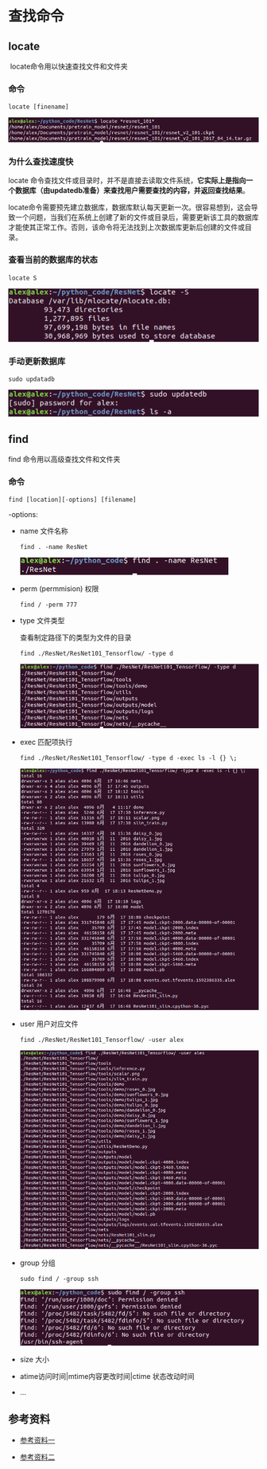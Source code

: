 # 查找命令

## locate

​	locate命令用以快速查找文件和文件夹

### 命令

```shell
locate [finename]
```

![image-20200621143856765](../graph/image-20200621143856765.png)

### 为什么查找速度快

locate 命令查找文件或目录时，并不是直接去读取文件系统，**它实际上是指向一个数据库（由updatedb准备）来查找用户需要查找的内容，并返回查找结果**。

locate命令需要预先建立数据库，数据库默认每天更新一次。很容易想到，这会导致一个问题，当我们在系统上创建了新的文件或目录后，需要更新该工具的数据库才能使其正常工作。否则，该命令将无法找到上次数据库更新后创建的文件或目录。

### 查看当前的数据库的状态

```
locate S
```

![image-20200621145520422](../graph/image-20200621145520422.png)

### 手动更新数据库

```
sudo updatadb
```

![image-20200621145805888](../graph/image-20200621145805888.png)

## find

find 命令用以高级查找文件和文件夹

### 命令

```shell
find [location][-options] [filename]
```

-options:

* name 文件名称

  ```
  find . -name ResNet
  ```

  ![image-20200621152007243](../graph/image-20200621152007243.png)

* perm (permmision) 权限

  ```shell
  find / -perm 777
  ```

* type 文件类型

  查看制定路径下的类型为文件的目录

  ```shell
  find ./ResNet/ResNet101_Tensorflow/ -type d
  ```

  ![image-20200621152629858](../graph/image-20200621152629858.png)

* exec 匹配项执行

  ```shell
  find ./ResNet/ResNet101_Tensorflow/ -type d -exec ls -l {} \;
  ```

  ![image-20200621153101940](../graph/image-20200621153101940.png)

* user 用户对应文件

  ```shell
  find ./ResNet/ResNet101_Tensorflow/ -user alex
  ```

  ![image-20200621153735341](../graph/image-20200621153735341.png)

* group 分组

  ```
  sudo find / -group ssh
  ```

  ![image-20200621153633620](../graph/image-20200621153633620.png)

* size 大小

* atime访问时间|mtime内容更改时间|ctime 状态改动时间

* ...

## 参考资料

* [参考资料一](https://www.howtoforge.com/linux-locate-command/ "howtoforge")

* [参考资料二](https://www.geeksforgeeks.org/find-command-in-linux-with-examples/ "geekforgeeks")